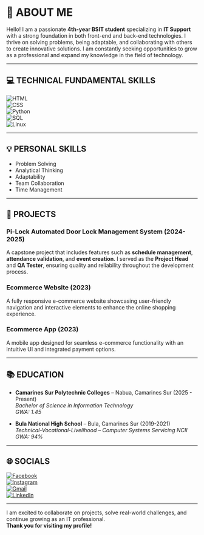 # 👋 ABOUT ME  
Hello! I am a passionate **4th-year BSIT student** specializing in **IT Support** with a strong foundation in both front-end and back-end technologies. I thrive on solving problems, being adaptable, and collaborating with others to create innovative solutions. I am constantly seeking opportunities to grow as a professional and expand my knowledge in the field of technology.  

---

## 💻 TECHNICAL FUNDAMENTAL SKILLS  
![HTML](https://img.shields.io/badge/HTML-Intermediate-orange?style=for-the-badge&logo=html5&logoColor=white)  
![CSS](https://img.shields.io/badge/CSS-Beginner-blue?style=for-the-badge&logo=css3&logoColor=white)  
![Python](https://img.shields.io/badge/Python-Beginner-green?style=for-the-badge&logo=python&logoColor=white)  
![SQL](https://img.shields.io/badge/SQL-Beginner-yellow?style=for-the-badge&logo=mysql&logoColor=white)  
![Linux](https://img.shields.io/badge/Linux-Beginner-purple?style=for-the-badge&logo=linux&logoColor=white)  

---

## 💡 PERSONAL SKILLS  
- Problem Solving  
- Analytical Thinking  
- Adaptability  
- Team Collaboration  
- Time Management  

---

## 🚀 PROJECTS  
### **Pi-Lock Automated Door Lock Management System (2024-2025)**  
A capstone project that includes features such as **schedule management**, **attendance validation**, and **event creation**. I served as the **Project Head** and **QA Tester**, ensuring quality and reliability throughout the development process.  

### **Ecommerce Website (2023)**  
A fully responsive e-commerce website showcasing user-friendly navigation and interactive elements to enhance the online shopping experience.  

### **Ecommerce App (2023)**  
A mobile app designed for seamless e-commerce functionality with an intuitive UI and integrated payment options.  

---

## 📚 EDUCATION  
- **Camarines Sur Polytechnic Colleges** – Nabua, Camarines Sur (2025 - Present)  
  *Bachelor of Science in Information Technology*  
  *GWA: 1.45*  

- **Bula National High School** – Bula, Camarines Sur (2019-2021)  
  *Technical-Vocational-Livelihood – Computer Systems Servicing NCII*  
  *GWA: 94%*  

---

## 🌐 SOCIALS  
[![Facebook](https://img.shields.io/badge/Facebook-1877F2?style=for-the-badge&logo=facebook&logoColor=white)](https://facebook.com)  
[![Instagram](https://img.shields.io/badge/Instagram-E4405F?style=for-the-badge&logo=instagram&logoColor=white)](https://instagram.com)  
[![Gmail](https://img.shields.io/badge/Gmail-D14836?style=for-the-badge&logo=gmail&logoColor=white)](mailto:ansombrero@my.cspc.edu.ph.com)  
[![LinkedIn](https://img.shields.io/badge/LinkedIn-0A66C2?style=for-the-badge&logo=linkedin&logoColor=white)](https://linkedin.com)  

---

I am excited to collaborate on projects, solve real-world challenges, and continue growing as an IT professional.  
**Thank you for visiting my profile!**
